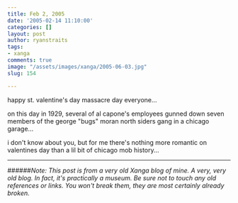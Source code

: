 ```yaml
---
title: Feb 2, 2005
date: '2005-02-14 11:10:00'
categories: []
layout: post
author: ryanstraits
tags:
- xanga
comments: true
image: "/assets/images/xanga/2005-06-03.jpg"
slug: 154

---
```

happy st. valentine's day massacre day everyone...

<!-- break -->

on this day in 1929, several of al capone's employees gunned down seven members of the george "bugs" moran north siders gang in a chicago garage...

i don't know about you, but for me there's nothing more romantic on valentines day than a lil bit of chicago mob history...

---

######*Note: This post is from a very old Xanga blog of mine. A very, very old blog. In fact, it's practically a museum. Be sure not to touch any old references or links. You won't break them, they are most certainly already broken.*